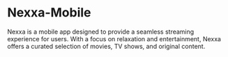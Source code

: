 # Nexxa-Mobile
Nexxa is a mobile app designed to provide a seamless streaming experience for users. With a focus on relaxation and entertainment, Nexxa offers a curated selection of movies, TV shows, and original content.
